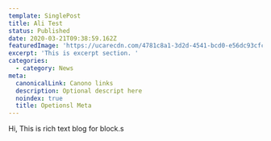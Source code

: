 ```yaml
---
template: SinglePost
title: Ali Test
status: Published
date: 2020-03-21T09:38:59.162Z
featuredImage: 'https://ucarecdn.com/4781c8a1-3d2d-4541-bcd0-e56dc93cfcce/'
excerpt: 'This is excerpt section. '
categories:
  - category: News
meta:
  canonicalLink: Canono links
  description: Optional descript here
  noindex: true
  title: Opetionsl Meta
---
```

Hi, This is rich text blog for block.s
